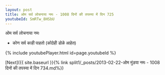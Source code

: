 ```yaml
---
layout: post
title: ओम सर्व लोचनाया नमः - 1008 दिनों की तपस्या में दिन 725
youtubeId: SmRTw_8HSbU
---
```

 
 
 ओम सर्व लोचनाया नमः  
 
 -  कोण सर्व काही पाहतो (कोठेही डोळे आहेत) 
 
  
 
  
 
 
 
 
 
 


{% include youtubePlayer.html id=page.youtubeId %}
 
[Next]({{ site.baseurl }}{% link  split1/_posts/2013-02-22-ओम मुंडया नमः - 1008 दिनों की तपस्या में दिन 734.md%})
 
